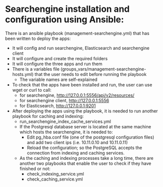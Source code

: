 Searchengine installation and configuration using Ansible:
==========================================================

There is an ansible playbook (management-searchengine.yml) that has been written to deploy the apps:
* It will config and run searchengine, Elasticsearch and searchengine client
* It will configure and create the required folders
* It will configure the three apps and run them
* There is a variables file (groups_vars/management-searchengine-hosts.yml) that the user needs to edit before running the playbook
    * The variable names are self-explained
* To check that the apps have been installed and run, the user can use wget or curl to call:
  * for searchengine, http://127.0.0.1:5556/api/v2/resources/
  * for searchengine client, http://127.0.0.1:5556
  * for Elasticsearch, http://127.0.0.1:9201  
* After deploying the apps using the playbook, it is needed to run another playbook for caching and indexing:
    * run_searchengine_index_cache_services.yml    
    * If the Postgresql database server is located at the same machine which hosts the searchengine, it is needed to:
        * Edit pg_hba.conf file (one of the postgresql configuration files) and add two client ips (i.e. 10.11.0.10 and 10.11.0.11)
        * Reload the configuration; so the PostgreSQL accepts the connection from indexing and caching services.
    * As the caching and indexing processes take a long time, there are another two playbooks that enable the user to check if they have finished or not:
        * check_indexing_service.yml
        * check_caching_service.yml